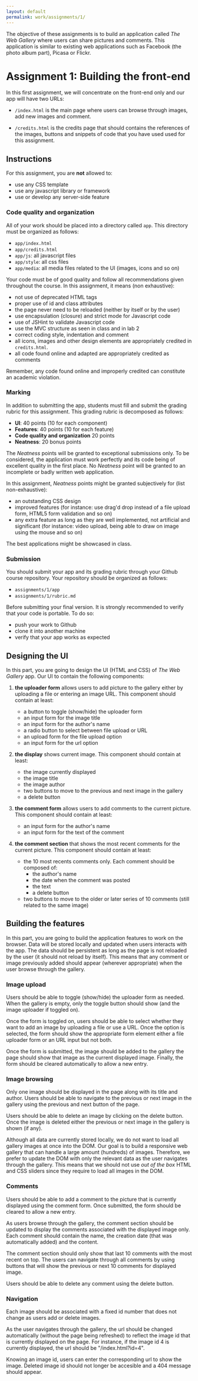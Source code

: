 ```yaml
---
layout: default
permalink: work/assignments/1/
---
```


The objective of these assignments is to build an application called *The Web Gallery* where users can share pictures and comments. This application is similar to existing web applications such as Facebook (the photo album part), Picasa or Flickr. 

# Assignment 1: Building the front-end

In this first assignment, we will concentrate on the front-end only and our app will have two URLs:

- `/index.html` is the main page where users can browse through images, add new images and comment. 

- `/credits.html` is the credits page that should contains the references of the images, buttons and snippets of code that you have used used for this assignment.

## Instructions

For this assignment, you are **not** allowed to: 

- use any CSS template 
- use any javascript library or framework
- use or develop any server-side feature

### Code quality and organization

All of your work should be placed into a directory called `app`. This directory must be organized as follows: 

- `app/index.html`
- `app/credits.html`
- `app/js`: all javascript files
- `app/style`: all css files
- `app/media`: all media files related to the UI (images, icons and so on)

Your code must be of good quality and follow all recommendations given throughout the course. In this assignment, it means (non exhaustive): 

- not use of deprecated HTML tags
- proper use of id and class attributes
- the page never need to be reloaded (neither by itself or by the user)
- use encapsulation (closure) and strict mode for Javascript code
- use of JSHint to validate Javascript code
- use the MVC structure as seen in class and in lab 2
- correct coding style, indentation and comment
- all icons, images and other design elements are appropriately credited in `credits.html`.
- all code found online and adapted are appropriately credited as comments

Remember, any code found online and improperly credited can constitute an academic violation. 

### Marking 

In addition to submitting the app, students must fill and submit the grading rubric for this assignment. This grading rubric is decomposed as follows: 

- **UI**: 40 points (10 for each component)
- **Features**: 40 points (10 for each feature)
- **Code quality and organization** 20 points
- **Neatness**: 20 bonus points

The *Neatness* points will be granted to exceptional submissions only. To be considered, the application must work perfectly and its code being of excellent quality in the first place. No *Neatness* point will be granted to an incomplete or badly written web application. 

In this assignment, *Neatness* points might be granted subjectively for (list non-exhaustive):

- an outstanding CSS design
- improved features (for instance: use drag'd drop instead of a file upload form, HTML5 form validation and so on)
- any extra feature as long as they are well implemented, not artificial and significant (for instance: video upload, being able to draw on image using the mouse and so on)

The best applications might be showcased in class. 

### Submission

You should submit your app and its grading rubric through your Github course repository. Your repository should be organized as follows:

- `assignments/1/app` 
- `assignments/1/rubric.md`

Before submitting your final version. It is strongly recommended to verify that your code is portable. To do so: 

- push your work to Github
- clone it into another machine
- verify that your app works as expected

## Designing the UI 

In this part, you are going to design the UI (HTML and CSS) of *The Web Gallery* app. Our UI to contain the following components: 

1. **the uploader form** allows users to add picture to the gallery either by uploading a file or entering an image URL. This component should contain at least: 
    - a button to toggle (show/hide) the uploader form
    - an input form for the image title
    - an input form for the author's name
    - a radio button to select between file upload or URL
    - an upload form for the file upload option
    - an input form for the url option
    
1. **the display** shows current image. This component should contain at least: 
    - the image currently displayed
    - the image title
    - the image author
    - two buttons to move to the previous and next image in the gallery
    - a delete button
    
1. **the comment form** allows users to add comments to the current picture. This component should contain at least: 
    - an input form for the author's name
    - an input form for the text of the comment

1. **the comment section** that shows the most recent comments for the current picture. This component should contain at least: 
    - the 10 most recents comments only. Each comment should be composed of:
        - the author's name
        - the date when the comment was posted
        - the text
        - a delete button
    - two buttons to move to the older or later series of 10 comments (still related to the same image)

##  Building the features

In this part, you are going to build the application features to work on the browser. Data will be stored locally and updated when users interacts with the app. The data should be persistent as long as the page is not reloaded by the user (it should not reload by itself). This means that any comment or image previously added should appear (wherever appropriate) when the user browse through the gallery.

### Image upload

Users should be able to toggle (show/hide) the uploader form as needed. When the gallery is empty, only the toggle button should show (and the image uploader if toggled on). 

Once the form is toggled on, users should be able to select whether they want to add an image by uploading a file or use a URL. Once the option is selected, the form should show the appropriate form element either a file uploader form or an URL input but not both. 

Once the form is submitted, the image should be added to the gallery the page should show that image as the current displayed image. Finally, the form should be cleared automatically to allow a new entry.

### Image browsing

Only one image should be displayed in the page along with its title and author. Users should be able to navigate to the previous or next image in the gallery using the previous and next button of the page. 

Users should be able to delete an image by clicking on the delete button. Once the image is deleted either the previous or next image in the gallery is shown (if any). 

Although all data are currently stored locally, we do not want to load all gallery images at once into the DOM. Our goal is to build a responsive web gallery that can handle a large amount (hundreds) of images. Therefore, we prefer to update the DOM with only the relevant data as the user navigates through the gallery. This means that we should not use *out of the box* HTML and CSS sliders since they require to load all images in the DOM.

### Comments

Users should be able to add a comment to the picture that is currently displayed using the comment form. Once submitted, the form should be cleared to allow a new entry.

As users browse through the gallery, the comment section should be updated to display the comments associated with the displayed image only. Each comment should contain the name, the creation date (that was automatically added) and the content. 

The comment section should only show that last 10 comments with the most recent on top. The users can navigate through all comments by using buttons that will show the previous or next 10 comments for displayed image.

Users should be able to delete any comment using the delete button.  

### Navigation

Each image should be associated with a fixed id number that does not change as users add or delete images. 

As the user navigates through the gallery, the url should be changed automatically (without the page being refreshed) to reflect the image id that is currently displayed on the page. For instance, if the image id 4 is currently displayed, the url should be "/index.html?id=4".

Knowing an image id, users can enter the corresponding url to show the image. Deleted image id should not longer be accesible and a 404 message should appear.




